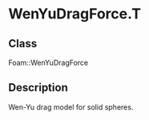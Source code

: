 # WenYuDragForce.T 
## Class
Foam::WenYuDragForce

## Description
Wen-Yu drag model for solid spheres.

